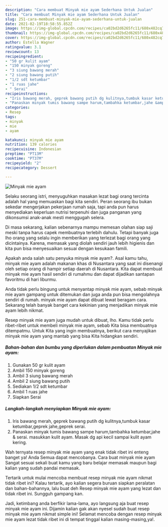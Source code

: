 ```yaml
---
description: "Cara membuat Minyak mie ayam Sederhana Untuk Jualan"
title: "Cara membuat Minyak mie ayam Sederhana Untuk Jualan"
slug: 251-cara-membuat-minyak-mie-ayam-sederhana-untuk-jualan
date: 2021-02-19T18:58:55.852Z
image: https://img-global.cpcdn.com/recipes/ca02bd2d6265fc11/680x482cq70/minyak-mie-ayam-foto-resep-utama.jpg
thumbnail: https://img-global.cpcdn.com/recipes/ca02bd2d6265fc11/680x482cq70/minyak-mie-ayam-foto-resep-utama.jpg
cover: https://img-global.cpcdn.com/recipes/ca02bd2d6265fc11/680x482cq70/minyak-mie-ayam-foto-resep-utama.jpg
author: Estella Wagner
ratingvalue: 3.1
reviewcount: 13
recipeingredient:
- "50 gr kulit ayam"
- "150 minyak goreng"
- "3 siung bawang merah"
- "2 siung bawang putih"
- "1/2 sdt ketumbar"
- "1 ruas jahe"
- " Serai"
recipeinstructions:
- "Iris bawang merah, geprek bawang putih dg kulitnya,tumbuk kasar ketumbar,geprek jahe,geprek serai."
- "Panaskan minyak tumis bawang sampe harum,tambahka ketumbar,jahe &amp; serai. masukkan kulit ayam. Masak dg api kecil sampai kulit ayam kering."
categories:
- Resep
tags:
- minyak
- mie
- ayam

katakunci: minyak mie ayam 
nutrition: 139 calories
recipecuisine: Indonesian
preptime: "PT13M"
cooktime: "PT37M"
recipeyield: "2"
recipecategory: Dessert

---
```



![Minyak mie ayam](https://img-global.cpcdn.com/recipes/ca02bd2d6265fc11/680x482cq70/minyak-mie-ayam-foto-resep-utama.jpg)

Selaku seorang istri, menyuguhkan masakan lezat bagi orang tercinta adalah hal yang memuaskan bagi kita sendiri. Peran seorang ibu bukan sekedar mengerjakan pekerjaan rumah saja, tapi anda pun harus menyediakan keperluan nutrisi terpenuhi dan juga panganan yang dikonsumsi anak-anak mesti menggugah selera.

Di masa  sekarang, kalian sebenarnya mampu memesan olahan siap saji meski tanpa harus capek membuatnya terlebih dahulu. Tetapi banyak juga lho orang yang selalu ingin memberikan yang terlezat bagi orang yang dicintainya. Karena, memasak yang diolah sendiri jauh lebih higienis dan kita pun bisa menyesuaikan sesuai dengan kesukaan famili. 



Apakah anda salah satu penyuka minyak mie ayam?. Asal kamu tahu, minyak mie ayam adalah makanan khas di Nusantara yang saat ini disenangi oleh setiap orang di hampir setiap daerah di Nusantara. Kita dapat membuat minyak mie ayam hasil sendiri di rumahmu dan dapat dijadikan santapan favoritmu di hari liburmu.

Anda tidak perlu bingung untuk menyantap minyak mie ayam, sebab minyak mie ayam gampang untuk ditemukan dan juga anda pun bisa mengolahnya sendiri di rumah. minyak mie ayam dapat dibuat lewat beragam cara. Sekarang telah banyak banget cara kekinian yang menjadikan minyak mie ayam lebih nikmat.

Resep minyak mie ayam juga mudah untuk dibuat, lho. Kamu tidak perlu ribet-ribet untuk membeli minyak mie ayam, sebab Kita bisa membuatnya ditempatmu. Untuk Kita yang ingin membuatnya, berikut cara menyajikan minyak mie ayam yang mantab yang bisa Kita hidangkan sendiri.

<!--inarticleads1-->

##### Bahan-bahan dan bumbu yang diperlukan dalam pembuatan Minyak mie ayam:

1. Gunakan 50 gr kulit ayam
1. Ambil 150 minyak goreng
1. Ambil 3 siung bawang merah
1. Ambil 2 siung bawang putih
1. Sediakan 1/2 sdt ketumbar
1. Ambil 1 ruas jahe
1. Siapkan  Serai




<!--inarticleads2-->

##### Langkah-langkah menyiapkan Minyak mie ayam:

1. Iris bawang merah, geprek bawang putih dg kulitnya,tumbuk kasar ketumbar,geprek jahe,geprek serai.
1. Panaskan minyak tumis bawang sampe harum,tambahka ketumbar,jahe &amp; serai. masukkan kulit ayam. Masak dg api kecil sampai kulit ayam kering.




Wah ternyata resep minyak mie ayam yang enak tidak ribet ini enteng banget ya! Anda Semua dapat mencobanya. Cara buat minyak mie ayam Sangat sesuai sekali buat kamu yang baru belajar memasak maupun bagi kalian yang sudah pandai memasak.

Tertarik untuk mulai mencoba membuat resep minyak mie ayam nikmat tidak ribet ini? Kalau tertarik, ayo kalian segera buruan siapkan peralatan dan bahan-bahannya, lalu buat deh Resep minyak mie ayam yang lezat dan tidak ribet ini. Sungguh gampang kan. 

Jadi, ketimbang anda berfikir lama-lama, ayo langsung aja buat resep minyak mie ayam ini. Dijamin kalian gak akan nyesel sudah buat resep minyak mie ayam nikmat simple ini! Selamat mencoba dengan resep minyak mie ayam lezat tidak ribet ini di tempat tinggal kalian masing-masing,ya!.

